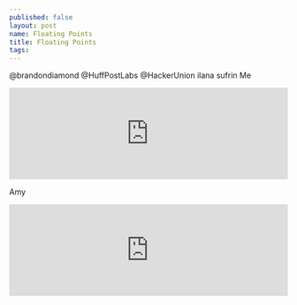 ```yaml
---
published: false
layout: post
name: Floating Points
title: Floating Points
tags: 
---
```



@brandondiamond
@HuffPostLabs
@HackerUnion
ilana sufrin
Me

<iframe width="100%" height="166" scrolling="no" frameborder="no" src="https://w.soundcloud.com/player/?url=https%3A//api.soundcloud.com/tracks/117454244&amp;color=ff6600&amp;auto_play=false&amp;show_artwork=true"></iframe>


Amy

<iframe width="100%" height="166" scrolling="no" frameborder="no" src="https://w.soundcloud.com/player/?url=https%3A//api.soundcloud.com/tracks/115558553"></iframe>